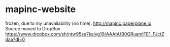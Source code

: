 # mapinc-website
frozen, due to my unavailability (no time). http://mapinc.paperplane.io
 Source moved to DropBox https://www.dropbox.com/sh/ntw95se7kaiyg19/AAAbUB0QRuamlFE1_FJctZdaa?dl=0
